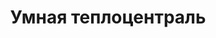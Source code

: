 ---
layout: page
category: energy
title: Умная теплоцентраль
brief: enean ornare velit lacus, ac varius enim ullamcorper eu. Proin aliquam facilisis ante interdum congue. Integer mollis, nisl amet convallis, porttitor magna ullamcorper, amet egestas mauris. Ut magna finibus nisi nec lacinia. Nam maximus erat id euismod egestas. Pellentesque sapien ac quam. Lorem ipsum dolor sit nullam.
images:
- https://thumbs.dreamstime.com/z/combined-heat-power-plant-flat-vector-icon-filled-line-style-blue-monochrome-design-editable-stroke-combined-heat-power-162236444.jpg
---